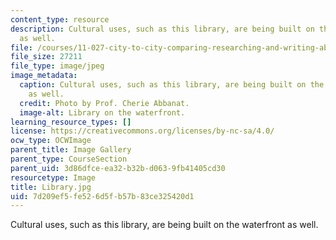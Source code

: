 ```yaml
---
content_type: resource
description: Cultural uses, such as this library, are being built on the waterfront
  as well.
file: /courses/11-027-city-to-city-comparing-researching-and-writing-about-cities-spring-2006/7d209ef5fe526d5fb57b83ce325420d1_Library.jpg
file_size: 27211
file_type: image/jpeg
image_metadata:
  caption: Cultural uses, such as this library, are being built on the waterfront
    as well.
  credit: Photo by Prof. Cherie Abbanat.
  image-alt: Library on the waterfront.
learning_resource_types: []
license: https://creativecommons.org/licenses/by-nc-sa/4.0/
ocw_type: OCWImage
parent_title: Image Gallery
parent_type: CourseSection
parent_uid: 3d86dfce-ea32-b32b-d063-9fb41405cd30
resourcetype: Image
title: Library.jpg
uid: 7d209ef5-fe52-6d5f-b57b-83ce325420d1
---
```

Cultural uses, such as this library, are being built on the waterfront as well.